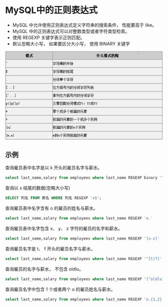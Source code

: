 # MySQL中的正则表达式

- MySQL 中允许使用正则表达式定义字符串的搜索条件， 性能要高于 like。
- MySQL 中的正则表达式可以对整数类型或者字符类型检索。
- 使用 REGEXP 关键字表示正则匹配。
- 默认忽略大小写， 如果要区分大小写， 使用 BINARY 关键字 

![1564976088569](assets/1564976088569.png)

## 示例

查询雇员表中名字是以 k 开头的雇员名字与薪水。

```sql
select last_name,salary from employees where last_name REGEXP binary '^K' 
```

查询以 x 结尾的数据(忽略大小写)

```sql
SELECT 列名 FROM 表名 WHERE 列名 REGEXP 'x$';
```

查询雇员表中名字含有 o 的雇员的姓名与薪水。

```sql
select last_name,salary from employees where last_name REGEXP 'o.'
```

查询雇员表中名字包含 x、 y、 z 字符的雇员的名字和薪水。

```sql
select last_name,salary from employees where last_name REGEXP '[x-z]' 
```

查询雇员名字是 t、 f 开头的雇员名字与薪水。

```sql
select last_name,salary from employees where last_name REGEXP '^[t|f]' 
```

查询雇员的名字与薪水， 不包含 oldlu。

```sql
select last_name,salary from employees where last_name REGEXP '[^oldlu] '
```

查询雇员名字中包含 1 个或者两个 o 的雇员姓名与薪水。

```sql
select last_name,salary from employees where last_name REGEXP 'o.{1,2}' 
```

